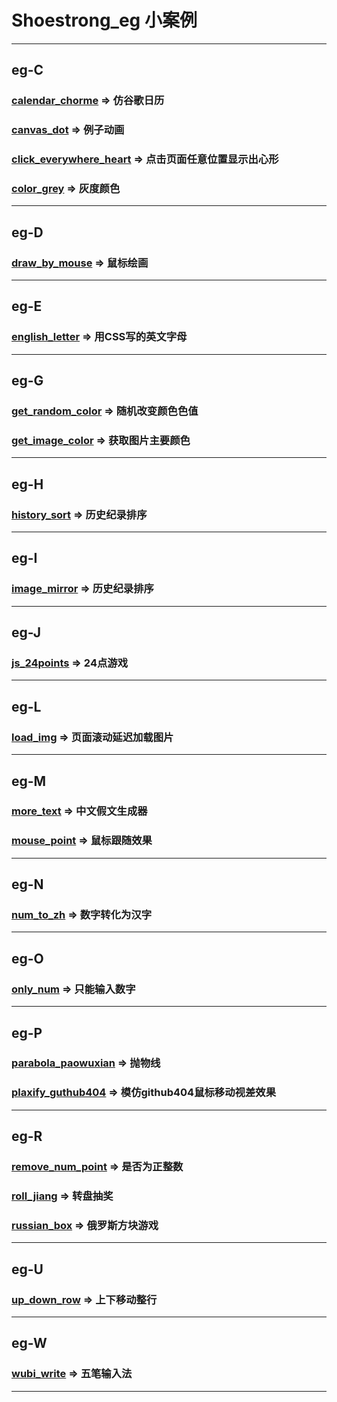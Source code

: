 # Shoestrong_eg 小案例

***

## eg-C
### [calendar_chorme](http://eg.shoestrong.cc/eg/calendar_chorme/) => 仿谷歌日历
### [canvas_dot](http://eg.shoestrong.cc/eg/canvas_dot/) => 例子动画
### [click_everywhere_heart](http://eg.shoestrong.cc/eg/click_everywhere_heart/) => 点击页面任意位置显示出心形
### [color_grey](http://eg.shoestrong.cc/eg/color_grey/) => 灰度颜色

***

## eg-D
### [draw_by_mouse](http://eg.shoestrong.cc/eg/draw_by_mouse/) => 鼠标绘画

***

## eg-E
### [english_letter](http://eg.shoestrong.cc/eg/english_letter/) => 用CSS写的英文字母

***

## eg-G
### [get_random_color](http://eg.shoestrong.cc/eg/get_random_color/) => 随机改变颜色色值
### [get_image_color](http://eg.shoestrong.cc/eg/get_image_color/) => 获取图片主要颜色

***

## eg-H
### [history_sort](http://eg.shoestrong.cc/eg/history_sort/) => 历史纪录排序

***

## eg-I
### [image_mirror](http://eg.shoestrong.cc/eg/image_mirror/) => 历史纪录排序

***

## eg-J
### [js_24points](http://eg.shoestrong.cc/eg/js_24points/) => 24点游戏

***

## eg-L
### [load_img](http://eg.shoestrong.cc/eg/load_img/) => 页面滚动延迟加载图片

***

## eg-M
### [more_text](http://eg.shoestrong.cc/eg/more_text/) => 中文假文生成器
### [mouse_point](http://eg.shoestrong.cc/eg/mouse_point/) => 鼠标跟随效果

***

## eg-N
### [num_to_zh](http://eg.shoestrong.cc/eg/num_to_zh/) => 数字转化为汉字

***

## eg-O
### [only_num](http://eg.shoestrong.cc/eg/only_num/) => 只能输入数字

***

## eg-P
### [parabola_paowuxian](http://eg.shoestrong.cc/eg/parabola_paowuxian/) => 抛物线
### [plaxify_guthub404](http://eg.shoestrong.cc/eg/plaxify_guthub404/) => 模仿github404鼠标移动视差效果

***

## eg-R
### [remove_num_point](http://eg.shoestrong.cc/eg/remove_num_point/) => 是否为正整数
### [roll_jiang](http://eg.shoestrong.cc/eg/roll_jiang/) => 转盘抽奖
### [russian_box](http://eg.shoestrong.cc/eg/russian_box/) => 俄罗斯方块游戏

***

## eg-U
### [up_down_row](http://eg.shoestrong.cc/test/up_down_row) => 上下移动整行

***

## eg-W
### [wubi_write](http://eg.shoestrong.cc/eg/wubi_write/) => 五笔输入法

***

